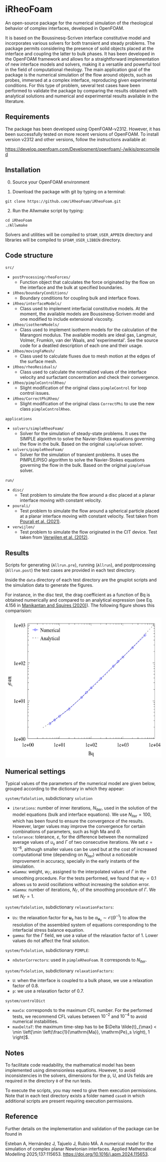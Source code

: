 # iRheoFoam

An open-source package for the numerical simulation of the rheological behavior of complex interfaces, developed in OpenFOAM. 

It is based on the Boussinesq-Scriven interface constitutive model and incorporates various solvers for both transient and steady problems. The package permits considering the presence of solid objects placed at the interface and coupling the latter to bulk phases. It has been developed in the OpenFOAM framework and allows for a straightforward implementation of new interface models and solvers, making it a versatile and powerful tool in the field of computational rheology. The main application goal of the package is the numerical simulation of the flow around objects, such as probes, immersed at a complex interface, reproducing given experimental conditions. For this type of problem, several test cases have been performed to validate the package by comparing the results obtained with analytical solutions and numerical and experimental results available in the literature.

## Requirements
The package has been developed using OpenFOAM-v2312. However, it has been successfully tested on more recent versions of OpenFOAM. To install version v2312 and other versions, follow the instructions available at:

https://develop.openfoam.com/Development/openfoam/-/wikis/precompiled

## Installation
0. Source your OpenFOAM environment

1. Download the package with git by typing on a terminal:
```
git clone https://github.com/iRheoFoam/iRheoFoam.git
```

2.  Run the Allwmake script by typing:
```
cd iRheoFoam
./Allwmake
```

Solvers and utilities will be compiled to `$FOAM_USER_APPBIN` directory and libraries will be compiled to `$FOAM_USER_LIBBIN` directory.

## Code structure
`src/`
* `postProcessing/rheoForces/`
	* Function object that calculates the force originated by the flow on the interface and the bulk at specified boundaries.
* `iRheo/boundaryConditions/`
	* Boundary conditions for coupling bulk and interface flows.
* `iRheo/interfaceModels/`
	* Class used to implement interfacial constitutive models. At the moment, the available models are Boussinesq-Scriven model and one modified to include extensional viscosity.
* `iRheo/isothermModels/`
	* Class used to implement isotherm models for the calculation of the Marangoni modulus. The available models are ideal gas, Langmuir, Volmer, Frumkin, van der Waals, and 'experimental'. See the source code for a deatiled description of each one and their usage.
* `iRheo/movingFaMesh/`
	* Class used to calculate fluxes due to mesh motion at the edges of the surface mesh.
* `iRheo/rheoResiduals/`
	* Class used to calculate the normalized values of the interface velocity and surfactant concentration and check their convergence.
* `iRheo/pimpleControlRheo/`
	* Slight modification of the original class `pimpleControl` for loop control issues.
* `iRheo/CorrectPhiRheo/`
	* Slight modification of the original class `CorrectPhi` to use the new class `pimpleControlRheo`.

`applications`
- `solvers/simpleRheoFoam/`
	- Solver for the simulation of steady-state problems. It uses the SIMPLE algorithm to solve the Navier-Stokes equations governing the flow in the bulk. Based on the original `simpleFoam` solver.
- `solvers/pimpleRheoFoam/`
	- Solver for the simulation of transient problems. It uses the PIMPLE/PISO algorithm to solve the Navier-Stokes equations governing the flow in the bulk. Based on the original `pimpleFoam` solver.

`run/`
- `disc/`
	 - Test problem to simulate the flow around a disc placed at a planar interface moving with constant velocity.
- `pourali/`
	 - Test problem to simulate the flow around a spherical particle placed at a planar interface moving with constant velocity. Test taken from [Pourali et al. (2021)](https://doi.org/10.1063/5.0050936).
- `verwijlen/`
	 - Test problem to simulate the flow originated in the CIT device. Test taken from [Verwijlen et al. (2012)](http://dx.doi.org/10.1122/1.4733717).

## Results
Scripts for generating (`Allrun.pre`), running (`Allrun`), and postprocessing (`Allrun.post`) the test cases are provided in each test directory. 

Inside the `data` directory of each test directory are the gnuplot scripts and the simulation data to generate the figures. 

For instance, in the disc test, the drag coefficient as a function of Bq is obtained numerically and compared to an analytical expression (see Eq. 4.156 in [Manikantan and Squires (2020)](https://doi.org/10.1017/jfm.2020.170)). The following figure shows this comparision:

<p align="center"> 
<img src="doc/disc-fBq.png" width="600" height="450" >
</p>

## Numerical settings
Typical values of the parameters of the numerical model are given below, grouped according to the dictionary in which they appear:

`system/faSolution`, subdictionary `solution`
- `iterations`: number of inner iterations, $N_\mathrm{iter}$, used in the solution of the model equations (bulk and interface equations). We use $N_\mathrm{iter} = 100$, which has been found to ensure the convergence of the results. However, larger values may improve the convergence for certain combinations of parameters, such as high Ma and $\Theta$.
- `tolerance`: tolerance, $\varepsilon$, for the difference between the normalized average values of $u_s$ and $\Gamma$ of two consecutive iterations. We set $\varepsilon =10^{-6}$, although smaller values can be used but at the cost of increased computational time (depending on $N_\mathrm{iter}$) without a noticeable improvement in accuracy, specially in the early instants of the simulation.
- `wGamma`: weight, $w_\Gamma$, assigned to the interpolated values of $\Gamma$ in the smoothing procedure. For the tests performed, we found that $w_\Gamma = 0.1$ allows us to avoid oscillations without increasing the solution error.
- `nGamma`: number of iterations, $N_\Gamma$, of the smoothing procedure of $\Gamma$. We set $N_\Gamma = 1$.

`system/faSolution`, subdictionary `relaxationFactors`:
 - `Us`: the relaxation factor for $\mathbf u_{s}$ has to be $\alpha_{\mathbf{u}_s}\sim \mathcal{O}(\Theta^{-1})$ to allow the resolution of the assembled system of equations corresponding to the interfacial stress balance equation.
 - `gamma`: for the $\Gamma$ field, we use a value of the relaxation factor of 1. Lower values do not affect the final solution.

`system/fvSolution`, subdictionary `PIMPLE`:
 - `nOuterCorrectors`: used in `pimpleRheoFoam`. It corresponds to $N_\mathrm{iter}$.

`system/fvSolution`, subdictionary `relaxationFactors`:
 - `U`: when the interface is coupled to a bulk phase, we use a relaxation factor of 0.8.
 - `p`: we use a relaxation factor of 0.7.
  
`system/controlDict`
- `maxCo`: corresponds to the maximum CFL number. For the performed tests, we recommend CFL values between $10^{-2}$ and $10^{-4}$ to avoid numerical instabilities.
- `maxDeltaT`: the maximum time-step has to be  $\Delta \tilde{t}_{\max} < \min \left[\min \left(\frac{1}{\mathrm{Ma}}, \mathrm{Pe}_s \right), 1 \right]$.

## Notes
To facilitate code readability, the mathematical model has been implemented using dimensionless equations. However, to avoid inconsistencies in the solvers, dimensions for the p, U, and Us fields are required in the directory `0` of the run tests.

To execute the scripts, you may need to give them execution permissions. Note that in each test directory exists a folder named `case0` in which additional scripts are present requiring execution permissions.

## Reference
Further details on the implementation and validation of the package can be found in

Esteban A, Hernández J, Tajuelo J, Rubio MÁ. A numerical model for the simulation of complex planar Newtonian interfaces. Applied Mathematical Modelling 2025;137:115653. https://doi.org/10.1016/j.apm.2024.115653.




